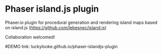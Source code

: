 # Phaser island.js plugin
Phaser.io plugin for procedural generation and rendering island maps based on island.js (https://github.com/lebesnec/island.js)

Collaboration welcomed!

#DEMO
link: luckylooke.github.io/phaser-islandjs-plugin
